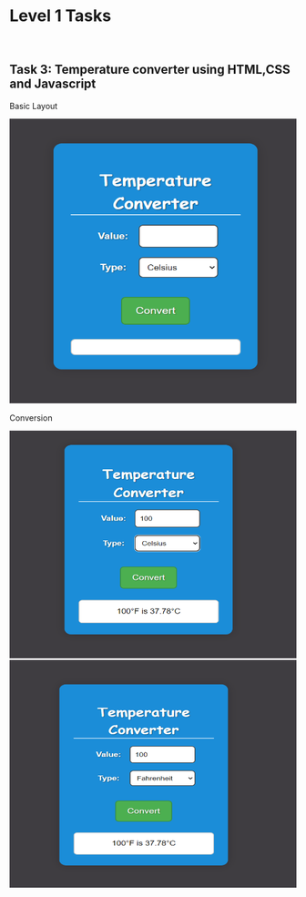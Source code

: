 <h1>Level 1 Tasks</h1>
<br>
<h2>Task 3: Temperature converter using HTML,CSS and Javascript</h2>
<p>Basic Layout</p>
<img src="s1.png" width=700px height=500px>
<br>
<p>Conversion</p>
<img src="s2.png" width=550px height=400px>
<img src="s3.png" width=550px height=400px>




